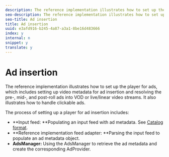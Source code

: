 ```yaml
---
description: The reference implementation illustrates how to set up the player for ads, which includes setting up video metadata for ad insertion and resolving the pre-, mid-, and post-roll ads into VOD or live/linear video streams. It also illustrates how to handle clickable ads.
seo-description: The reference implementation illustrates how to set up the player for ads, which includes setting up video metadata for ad insertion and resolving the pre-, mid-, and post-roll ads into VOD or live/linear video streams. It also illustrates how to handle clickable ads.
seo-title: Ad insertion
title: Ad insertion
uuid: e3afd916-b245-4a87-a3a1-8be16d483666
index: y
internal: n
snippet: y
translate: y
---
```


# Ad insertion

The reference implementation illustrates how to set up the player for ads, which includes setting up video metadata for ad insertion and resolving the pre-, mid-, and post-roll ads into VOD or live/linear video streams. It also illustrates how to handle clickable ads.



The process of setting up a player for ad insertion includes: 

* **Input feed: **Populating an input feed with ad metadata. See [Catalog format](c_psdk_ref-catalog-format.md).
* **Reference implementation feed adapter: **Parsing the input feed to populate an ad metadata object.
* **AdsManager:** Using the AdsManager to retrieve the ad metadata and create the corresponding AdProvider.


